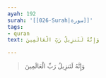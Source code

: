 ```yaml
---
ayah: 192
surah: '[[026-Surah|سورة]]'
tags:
- quran
text: وَإِنَّهُ لَتَنزِيلُ رَبِّ الْعَالَمِينَ

---
```

> وَإِنَّهُ لَتَنزِيلُ رَبِّ الْعَالَمِينَ
